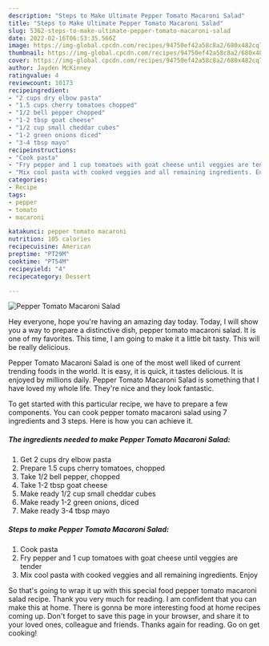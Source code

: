 ```yaml
---
description: "Steps to Make Ultimate Pepper Tomato Macaroni Salad"
title: "Steps to Make Ultimate Pepper Tomato Macaroni Salad"
slug: 5362-steps-to-make-ultimate-pepper-tomato-macaroni-salad
date: 2022-02-16T06:53:35.566Z
image: https://img-global.cpcdn.com/recipes/94750ef42a58c8a2/680x482cq70/pepper-tomato-macaroni-salad-recipe-main-photo.jpg
thumbnail: https://img-global.cpcdn.com/recipes/94750ef42a58c8a2/680x482cq70/pepper-tomato-macaroni-salad-recipe-main-photo.jpg
cover: https://img-global.cpcdn.com/recipes/94750ef42a58c8a2/680x482cq70/pepper-tomato-macaroni-salad-recipe-main-photo.jpg
author: Jayden McKinney
ratingvalue: 4
reviewcount: 10173
recipeingredient:
- "2 cups dry elbow pasta"
- "1.5 cups cherry tomatoes chopped"
- "1/2 bell pepper chopped"
- "1-2 tbsp goat cheese"
- "1/2 cup small cheddar cubes"
- "1-2 green onions diced"
- "3-4 tbsp mayo"
recipeinstructions:
- "Cook pasta"
- "Fry pepper and 1 cup tomatoes with goat cheese until veggies are tender"
- "Mix cool pasta with cooked veggies and all remaining ingredients. Enjoy"
categories:
- Recipe
tags:
- pepper
- tomato
- macaroni

katakunci: pepper tomato macaroni 
nutrition: 105 calories
recipecuisine: American
preptime: "PT29M"
cooktime: "PT54M"
recipeyield: "4"
recipecategory: Dessert

---
```



![Pepper Tomato Macaroni Salad](https://img-global.cpcdn.com/recipes/94750ef42a58c8a2/680x482cq70/pepper-tomato-macaroni-salad-recipe-main-photo.jpg)

Hey everyone, hope you're having an amazing day today. Today, I will show you a way to prepare a distinctive dish, pepper tomato macaroni salad. It is one of my favorites. This time, I am going to make it a little bit tasty. This will be really delicious.

Pepper Tomato Macaroni Salad is one of the most well liked of current trending foods in the world. It is easy, it is quick, it tastes delicious. It is enjoyed by millions daily. Pepper Tomato Macaroni Salad is something that I have loved my whole life. They're nice and they look fantastic.




To get started with this particular recipe, we have to prepare a few components. You can cook pepper tomato macaroni salad using 7 ingredients and 3 steps. Here is how you can achieve it.

<!--inarticleads1-->

##### The ingredients needed to make Pepper Tomato Macaroni Salad:

1. Get 2 cups dry elbow pasta
1. Prepare 1.5 cups cherry tomatoes, chopped
1. Take 1/2 bell pepper, chopped
1. Take 1-2 tbsp goat cheese
1. Make ready 1/2 cup small cheddar cubes
1. Make ready 1-2 green onions, diced
1. Make ready 3-4 tbsp mayo




<!--inarticleads2-->

##### Steps to make Pepper Tomato Macaroni Salad:

1. Cook pasta
1. Fry pepper and 1 cup tomatoes with goat cheese until veggies are tender
1. Mix cool pasta with cooked veggies and all remaining ingredients. Enjoy




So that's going to wrap it up with this special food pepper tomato macaroni salad recipe. Thank you very much for reading. I am confident that you can make this at home. There is gonna be more interesting food at home recipes coming up. Don't forget to save this page in your browser, and share it to your loved ones, colleague and friends. Thanks again for reading. Go on get cooking!
